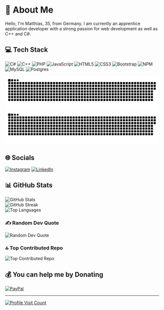# 👋 About Me

Hello, I'm Matthias, 35, from Germany. I am currently an apprentice application developer with a strong passion for web development as well as C++ and C#.

## 💻 Tech Stack

![C#](https://img.shields.io/badge/c%23-%23239120.svg?style=for-the-badge&logo=csharp&logoColor=white) ![C++](https://img.shields.io/badge/c++-%2300599C.svg?style=for-the-badge&logo=c%2B%2B&logoColor=white) ![PHP](https://img.shields.io/badge/php-%23777BB4.svg?style=for-the-badge&logo=php&logoColor=white) ![JavaScript](https://img.shields.io/badge/javascript-%23323330.svg?style=for-the-badge&logo=javascript&logoColor=%23F7DF1E) ![HTML5](https://img.shields.io/badge/html5-%23E34F26.svg?style=for-the-badge&logo=html5&logoColor=white) ![CSS3](https://img.shields.io/badge/css3-%231572B6.svg?style=for-the-badge&logo=css3&logoColor=white) ![Bootstrap](https://img.shields.io/badge/bootstrap-%238511FA.svg?style=for-the-badge&logo=bootstrap&logoColor=white) ![NPM](https://img.shields.io/badge/NPM-%23CB3837.svg?style=for-the-badge&logo=npm&logoColor=white) ![MySQL](https://img.shields.io/badge/mysql-4479A1.svg?style=for-the-badge&logo=mysql&logoColor=white) ![Postgres](https://img.shields.io/badge/postgres-%23316192.svg?style=for-the-badge&logo=postgresql&logoColor=white)

![github-snake-dark](https://raw.githubusercontent.com/matthias-bohn/matthias-bohn/output/github-snake-dark.svg#gh-dark-mode-only)
![github-snake](https://raw.githubusercontent.com/matthias-bohn/matthias-bohn/output/github-snake.svg#gh-light-mode-only)

## 🌐 Socials

[![Instagram](https://img.shields.io/badge/Instagram-%23E4405F.svg?logo=Instagram&logoColor=white)](https://instagram.com/matthiasbohn_solutions) [![LinkedIn](https://img.shields.io/badge/LinkedIn-%230077B5.svg?logo=linkedin&logoColor=white)](https://linkedin.com/in/matthias-bohn-58056224a)

## 📊 GitHub Stats

![GitHub Stats](https://github-readme-stats.vercel.app/api?username=Matthias-Bohn&theme=dark&hide_border=false&include_all_commits=true&count_private=false)  
![GitHub Streak](https://github-readme-streak-stats.herokuapp.com/?user=Matthias-Bohn&theme=dark&hide_border=false)  
![Top Languages](https://github-readme-stats.vercel.app/api/top-langs/?username=Matthias-Bohn&theme=dark&hide_border=false&include_all_commits=true&count_private=false&layout=compact)

### ✍️ Random Dev Quote

![Random Dev Quote](https://quotes-github-readme.vercel.app/api?type=horizontal&theme=gruvbox)

### 🔝 Top Contributed Repo

![Top Contributed Repo](https://github-contributor-stats.vercel.app/api?username=Matthias-Bohn&limit=5&theme=dark&combine_all_yearly_contributions=true)

## 💰 You can help me by Donating

[![PayPal](https://img.shields.io/badge/PayPal-00457C?style=for-the-badge&logo=paypal&logoColor=white)](https://paypal.me/MatthiasBohn88)

---
[![Profile Visit Count](https://visitcount.itsvg.in/api?id=Matthias-Bohn&icon=0&color=0)](https://visitcount.itsvg.in)

